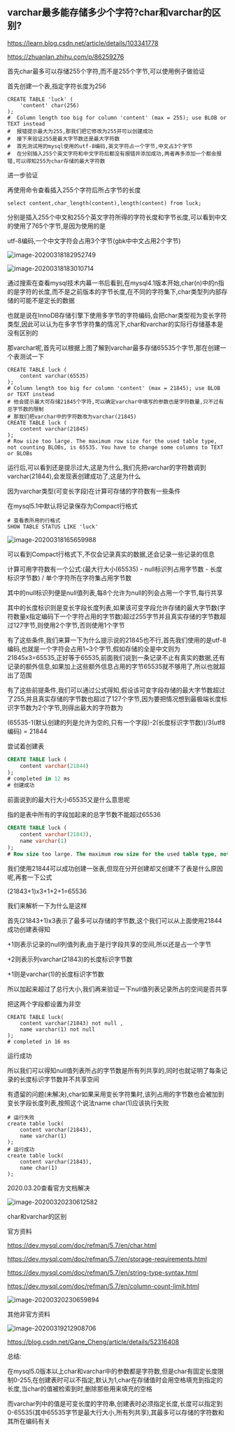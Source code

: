 ## varchar最多能存储多少个字符?char和varchar的区别?

https://learn.blog.csdn.net/article/details/103341778

https://zhuanlan.zhihu.com/p/86259276

首先char最多可以存储255个字符,而不是255个字节,可以使用例子做验证

首先创建一个表,指定字符长度为256

```
CREATE TABLE 'luck' (
    'content' char(256)
);
#  Column length too big for column 'content' (max = 255); use BLOB or TEXT instead
#  报错提示最大为255,那我们把它修改为255并可以创建成功
#  接下来验证255是最大字节数还是最大字符数
#  首先测试用的mysql使用的utf-8编码,英文字符占一个字节,中文占3个字节
#  在分别插入255个英文字符和中文字符后都没有报错并添加成功,两者再多添加一个都会报错,可以得知255为char存储的最大字符数
```

进一步验证

再使用命令查看插入255个字符后所占字节的长度

```
select content,char_length(content),length(content) from luck;
```

分别是插入255个中文和255个英文字符所得的字符长度和字节长度,可以看到中文的使用了765个字节,是因为使用的是

utf-8编码,一个中文字符会占用3个字节(gbk中中文占用2个字节)

![image-20200318182952749](varchar和char.assets/image-20200318182952749.png)

![image-20200318183010714](varchar和char.assets/image-20200318183010714.png)

通过搜索在查看mysql技术内幕一书后看到,在mysql4.1版本开始,char(n)中的n指的是字符的长度,而不是之前版本的字节长度,在不同的字符集下,char类型列内部存储的可能不是定长的数据

也就是说在InnoDB存储引擎下使用多字节的字符编码,会把char类型视为变长字符类型,因此可以认为在多字节字符集的情况下,char和varchar的实际行存储基本是没有区别的



那varchar呢,首先可以根据上图了解到varchar最多存储65535个字节,那在创建一个表测试一下

```
CREATE TABLE luck (
    content varchar(65535)
);
# Column length too big for column 'content' (max = 21845); use BLOB or TEXT instead
# 他会提示最大可存储21845个字符,可以确定varchar中填写的参数也是字符数量,只不过有总字节数的限制
# 那我们把varchar中的字符数改为varchar(21845)
CREATE TABLE luck (
    content varchar(21845)
);
# Row size too large. The maximum row size for the used table type, not counting BLOBs, is 65535. You have to change some columns to TEXT or BLOBs
```

运行后,可以看到还是提示过大,这是为什么,我们先把varchar的字符数调到varchar(21844),会发现表创建成功了,这是为什么

因为varchar类型(可变长字段)在计算可存储的字符数有一些条件

在mysql5.1中默认将记录保存为Compact行格式

```
# 查看表所用的行格式
SHOW TABLE STATUS LIKE 'luck'
```

![image-20200318165659988](varchar和char.assets/image-20200318165659988.png)

可以看到Compact行格式下,不仅会记录真实的数据,还会记录一些记录的信息

计算可用字符数有一个公式:(最大行大小(65535) - null标识列占用字节数 - 长度标识字节数) / 单个字符所在字符集占用字节数

其中的null标识列便是null值列表,每8个允许为null的列会占用一个字节,每行共享

其中的长度标识则是变长字段长度列表,如果该可变字段允许存储的最大字节数(字符数量x指定编码下一个字符占用的字节数)超过255字节并且真实存储的字节数超过127字节,则使用2个字节,否则使用1个字节

有了这些条件,我们来算一下为什么提示说的21845也不行,首先我们使用的是utf-8编码,也就是一个字符会占用1~3个字节,假如存储的全是中文则为21845x3=65535,正好等于65535,前面我们说到一条记录不止有真实的数据,还有记录的额外信息,如果加上这些额外信息占用的字节65535就不够用了,所以也就超出了范围

有了这些前提条件,我们可以通过公式得知,假设该可变字段存储的最大字节数超过了255,并且真实存储的字节数也超过了127个字节,因为要把情况想到最极端长度标识字节数为2个字节,则得出最大的字符数为

(65535-1(默认创建的列是允许为空的,只有一个字段)-2(长度标识字节数))/3(utf8编码) = 21844

尝试着创建表

```sql
CREATE TABLE luck (
    content varchar(21844)
);
# completed in 12 ms
# 创建成功
```

前面说到的最大行大小65535又是什么意思呢

指的是表中所有的字段加起来的总字节数不能超过65536

```sql
CREATE TABLE luck (
    content varchar(21843),
    name varchar(1)
);
# Row size too large. The maximum row size for the used table type, not counting BLOBs, is 65535. You have to change some columns to TEXT or BLOBs
```

我们使用21844可以成功创建一张表,但现在分开创建却又创建不了表是什么原因呢,再套一下公式

(21843+1)x3+1+2+1=65536

我们来解析一下为什么是这样

首先(21843+1)x3表示了最多可以存储的字节数,这个我们可以从上面使用21844成功创建表得知

+1则表示记录的null列值列表,由于是行字段共享的空间,所以还是占一个字节

+2则表示列varchar(21843)的长度标识字节数

+1则是varchar(1)的长度标识字节数

所以加起来超过了总行大小,我们再来验证一下null值列表记录所占的空间是否共享

把这两个字段都设置为非空

```
CREATE TABLE luck(
    content varchar(21843) not null ,
    name varchar(1) not null
);
# completed in 16 ms
```

运行成功

所以我们可以得知null值列表所占的字节数是所有列共享的,同时也就证明了每条记录的长度标识字节数并不共享空间

有遗留的问题(未解决),char如果采⽤变⻓字符集时,该列占⽤的字节数也会被加到变⻓字段⻓度列表,按照这个说法name char(1)应该执行失败

```
# 运行失败
create table luck(
    content varchar(21843),
    name varchar(1)
);
# 运行成功
create table luck(
    content varchar(21843),
    name char(1)
);
```

2020.03.20查看官方文档解决

![image-20200320230612582](varchar和char.assets/image-20200320230612582.png)

char和varchar的区别

官方资料

https://dev.mysql.com/doc/refman/5.7/en/char.html

https://dev.mysql.com/doc/refman/5.7/en/storage-requirements.html

https://dev.mysql.com/doc/refman/5.7/en/string-type-syntax.html

https://dev.mysql.com/doc/refman/5.7/en/column-count-limit.html

![image-20200320230659894](varchar和char.assets/image-20200320230659894.png)

其他非官方资料

![image-20200319212908706](varchar和char.assets/image-20200319212908706.png)

https://blog.csdn.net/Gane_Cheng/article/details/52316408

总结:

在mysql5.0版本以上char和varchar中的参数都是字符数,但是char有固定长度限制0-255,在创建表时可以不指定,默认为1,char在存储值时会用空格填充到指定的长度,当char的值被检索到时,删除那些用来填充的空格

而varchar列中的值是可变长度的字符串,创建表时必须指定长度,长度可以指定到0-65535(其中65535字节是最大行大小,所有列共享),其最多可以存储的字符数和其所在编码有关
